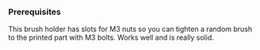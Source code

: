 ### Prerequisites

This brush holder has slots for M3 nuts so you can tighten a random brush to the printed part with M3 bolts. Works well and is really solid. 

